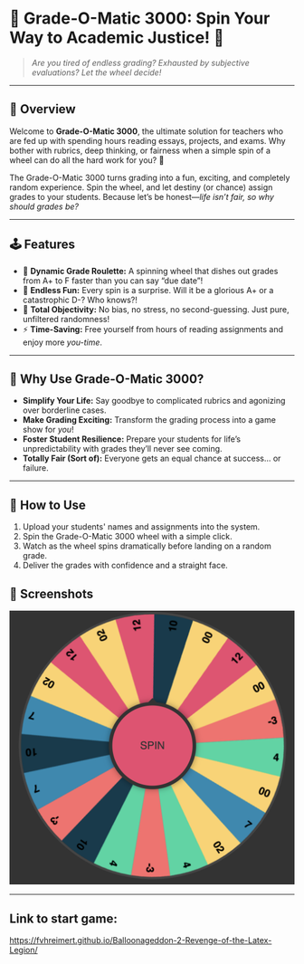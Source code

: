 # 🎡 **Grade-O-Matic 3000: Spin Your Way to Academic Justice!** 🎡  

> *Are you tired of endless grading? Exhausted by subjective evaluations? Let the wheel decide!*  

---

## 📖 **Overview**

Welcome to **Grade-O-Matic 3000**, the ultimate solution for teachers who are fed up with spending hours reading essays, projects, and exams. Why bother with rubrics, deep thinking, or fairness when a simple spin of a wheel can do all the hard work for you? 🎉  

The Grade-O-Matic 3000 turns grading into a fun, exciting, and completely random experience. Spin the wheel, and let destiny (or chance) assign grades to your students. Because let’s be honest—*life isn’t fair, so why should grades be?*  

---

## 🕹️ **Features**
- 🎡 **Dynamic Grade Roulette:** A spinning wheel that dishes out grades from A+ to F faster than you can say “due date”!  
- 🎉 **Endless Fun:** Every spin is a surprise. Will it be a glorious A+ or a catastrophic D-? Who knows?!  
- 🤷 **Total Objectivity:** No bias, no stress, no second-guessing. Just pure, unfiltered randomness!  
- ⚡ **Time-Saving:** Free yourself from hours of reading assignments and enjoy more *you-time*.  

---

## 🌟 **Why Use Grade-O-Matic 3000?**
- **Simplify Your Life:** Say goodbye to complicated rubrics and agonizing over borderline cases.  
- **Make Grading Exciting:** Transform the grading process into a game show for *you*!  
- **Foster Student Resilience:** Prepare your students for life’s unpredictability with grades they’ll never see coming.  
- **Totally Fair (Sort of):** Everyone gets an equal chance at success... or failure.  

---

## 🚀 **How to Use**
1. Upload your students' names and assignments into the system.  
2. Spin the Grade-O-Matic 3000 wheel with a simple click.  
3. Watch as the wheel spins dramatically before landing on a random grade.  
4. Deliver the grades with confidence and a straight face.  

## 📸 **Screenshots**
![Grade Wheel Screenshot](assets/screenshot.png)

---

## Link to start game:
https://fvhreimert.github.io/Balloonageddon-2-Revenge-of-the-Latex-Legion/


